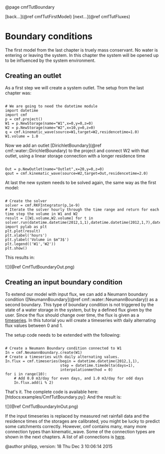 @page cmfTutBoundary

 [back...](@ref cmfTutFirstModel)
[next...](@ref cmfTutFluxes)

# Boundary conditions

The first model from the last chapter is truely mass conservant. No
water is entering or leaving the system. In this chapter the system will
be opened up to be influenced by the system environment.

## Creating an outlet

As a first step we will create a system outlet. The setup from the last
chapter was:

~~~~~~~~~~~~~{.py}

# We are going to need the datetime module
import datetime
import cmf
p = cmf.project()
W1 = p.NewStorage(name="W1",x=0,y=0,z=0)
W2 = p.NewStorage(name="W2",x=10,y=0,z=0)
q = cmf.kinematic_wave(source=W1,target=W2,residencetime=1.0)
W1.volume = 1.0
~~~~~~~~~~~~~

Now we add an outlet
[DirichletBoundary](@ref cmf::water::DirichletBoundary) to the project
and connect W2 with that outlet, using a linear storage connection with
a longer residence time

~~~~~~~~~~~~~{.py}

Out = p.NewOutlet(name="Outlet",x=20,y=0,z=0)
qout = cmf.kinematic_wave(source=W2,target=Out,residencetime=2.0)
~~~~~~~~~~~~~

At last the new system needs to be solved again, the same way as the
first model:

~~~~~~~~~~~~~{.py}

# Create the solver
solver = cmf.RKFIntegrator(p,1e-9)
# Iterate the solver hourly through the time range and return for each time step the volume in W1 and W2
result = [[W1.volume,W2.volume] for t in solver.run(datetime.datetime(2012,1,1),datetime.datetime(2012,1,7),datetime.timedelta(hours=1))]
import pylab as plt
plt.plot(result)
plt.xlabel('hours')
plt.ylabel('Volume in $m^3$')
plt.legend(('W1','W2'))
plt.show()
~~~~~~~~~~~~~

This results in:

![](@ref CmfTutBoundaryOut.png)

## Creating an input boundary condition

To extend our model with input flux, we can add a Neumann boundary
condition ([NeumannBoundary](@ref cmf::water::NeumannBoundary)) as a
second boundary. This type of boundary condition is not triggered by the
state of a water storage in the system, but by a defined flux given by
the user. Since the flux should change over time, the flux is given as a
[timeseries](wiki:CmfTutSpaceTime#Timeseries). In this tutorial you will
create a timeseries with daily alternating flux values between 0 and 1.

The setup code needs to be extended with the following:

~~~~~~~~~~~~~{.py}

# Create a Neumann Boundary condition connected to W1
In = cmf.NeumannBoundary.create(W1)
# Create a timeseries with daily alternating values.
In.flux = cmf.timeseries(begin = datetime.datetime(2012,1,1), 
                         step = datetime.timedelta(days=1), 
                         interpolationmethod = 0)
for i in range(10):
    # Add 0.0 m3/day for even days, and 1.0 m3/day for odd days
    In.flux.add(i % 2)
~~~~~~~~~~~~~

That's it. The complete code is available here:
\[htdocs:examples/CmfTutBoundary.py\]: And the result is:

![](@ref CmfTutBoundaryInOut.png)

If the input timeseries is replaced by measured net rainfall data and
the residence times of the storages are calibrated, you might be lucky
to predict some catchments correctly. However, cmf contains many, many
more connection types than kinematic_wave. Some of the connection types
are shown in the next chapters. A list of all connections is
[here](htdocs:doxygen/group__connections.html).

@author philipp, version: 18 Thu Dec 3 10:06:14 2015

